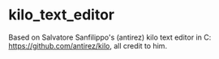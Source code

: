# kilo_text_editor
Based on Salvatore Sanfilippo's (antirez) kilo text editor in C: https://github.com/antirez/kilo, all credit to him. 
